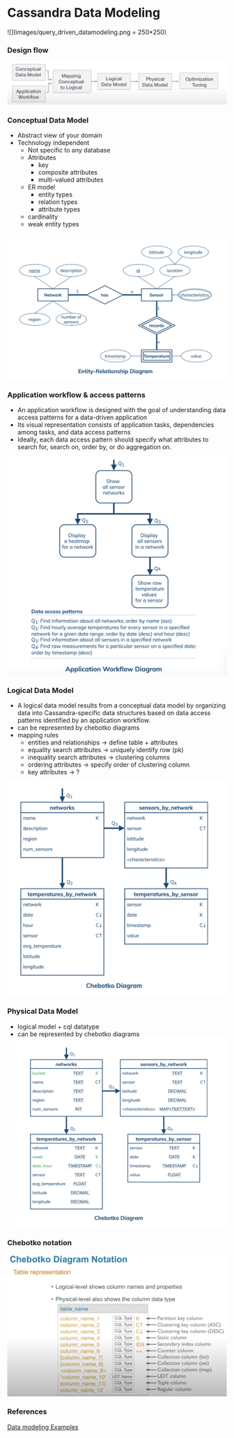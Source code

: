 # Cassandra Data Modeling


![](images/query_driven_datamodeling.png = 250*250)


### Design flow

![](images/design_flow.png)

### Conceptual Data Model
  - Abstract view of your domain
  - Technology independent
	- Not specific to any database
	- Attributes
		- key
		- composite attributes
		- multi-valued attributes
	- ER model
		- entity types
		- relation types
		- attribute types
	- cardinality
	- weak entity types

![](images/conceptual.png)  


### Application workflow & access patterns
- An application workflow is designed with the goal of understanding data access patterns for a data-driven application
- Its visual representation consists of application tasks, dependencies among tasks, and data access patterns
- Ideally, each data access pattern should specify what attributes to search for, search on, order by, or do aggregation on.

![](images/app_workflow.png)

### Logical Data Model
- A logical data model results from a conceptual data model by organizing data into Cassandra-specific data structures based on data access patterns identified by an application workflow.
- can be represented by chebotko diagrams
- mapping rules
	- entities and relationships -> define table + attributes
	- equality search attributes -> uniquely identify row (pk)
	- inequality search attributes -> clustering columns
	- ordering attributes -> specify order of clustering column
	- key attributes -> ?

![](images/logical.png)

### Physical Data Model
- logical model + cql datatype
- can be represented by chebotko diagrams
![](images/physical.png)


### Chebotko notation

![](images/chebotko_diagram.png)

### References
[Data modeling Examples](https://www.datastax.com/learn/data-modeling-by-example)
